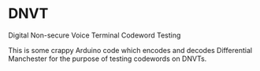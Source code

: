 # DNVT
Digital Non-secure Voice Terminal Codeword Testing

This is some crappy Arduino code which encodes and decodes Differential Manchester for the purpose of testing codewords on DNVTs.
